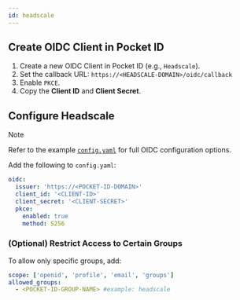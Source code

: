 ```yaml
---
id: headscale
---
```


## Create OIDC Client in Pocket ID

1. Create a new OIDC Client in Pocket ID (e.g., `Headscale`).
2. Set the callback URL: `https://<HEADSCALE-DOMAIN>/oidc/callback`
3. Enable `PKCE`.
4. Copy the **Client ID** and **Client Secret**.

## Configure Headscale

> [!NOTE]
> Refer to the example [`config.yaml`](https://github.com/juanfont/headscale/blob/main/config-example.yaml) for full OIDC configuration options.

Add the following to `config.yaml`:

```yaml
oidc:
  issuer: 'https://<POCKET-ID-DOMAIN>'
  client_id: '<CLIENT-ID>'
  client_secret: '<CLIENT-SECRET>'
  pkce:
    enabled: true
    method: S256
```

### (Optional) Restrict Access to Certain Groups

To allow only specific groups, add:

```yaml
scope: ['openid', 'profile', 'email', 'groups']
allowed_groups:
  - <POCKET-ID-GROUP-NAME> #example: headscale
```
